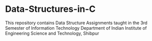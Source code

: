 # Data-Structures-in-C
This repository contains Data Structure Assignments taught in the 3rd Semester of Information Technology Department of Indian Institute of Engineering Science and Technology, Shibpur
